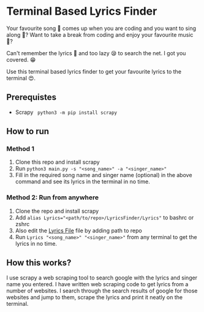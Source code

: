 # Terminal Based Lyrics Finder
Your favourite song 🎵 comes up when you are coding and you want to sing along 	:star_struck:?
Want to take a break from coding and enjoy your favourite music 🎵?

Can't remember the lyrics :grimacing: and too lazy 😪 to search the net. I got you covered. 	:grin:

Use this terminal based lyrics finder to get your favourite lyrics to the terminal :heart_eyes:. 

## Prerequistes
- Scrapy
  ` python3 -m pip install scrapy`

## How to run
### Method 1
1. Clone this repo and install scrapy
2. Run `python3 main.py -s "<song_name>" -a "<singer_name>"`
3. Fill in the required song name and singer name (optional) in the above command and see its lyrics in the terminal in no time. 

### Method 2: Run from anywhere
1. Clone the repo and install scrapy
2. Add `alias Lyrics="<path/to/repo>/LyricsFinder/Lyrics"` to bashrc or zshrc
3. Also edit the [Lyrics File](Lyrics) file by adding path to repo 
4. Run `Lyrics "<song_name>" "<singer_name>"` from any terminal to get the lyrics in no time.

## How this works?
I use scrapy a web scraping tool to search google with the lyrics and singer name you entered. I have written web scraping code to get lyrics from a number of websites. I search through the search results of google for those websites and jump to them, scrape the lyrics and print it neatly on the terminal. 

